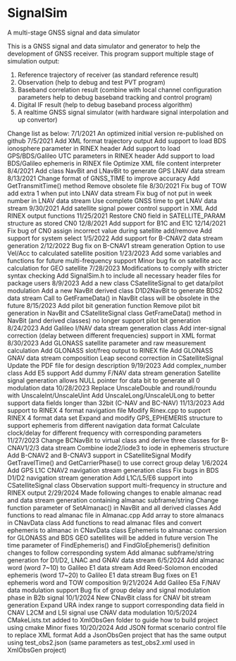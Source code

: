 # SignalSim
 A multi-stage GNSS signal and data simulator

This is a GNSS signal and data simulator and generator to help the development of GNSS receiver.
This program support multiple stage of simulation output:
1. Reference trajectory of receiver (as standard reference result)
2. Observation (help to debug and test PVT program)
3. Baseband correlation result (combine with local channel configuration parameters help to debug baseband tracking and control program)
4. Digital IF result (help to debug baseband process algorithm)
5. A realtime GNSS signal simulator (with hardware signal interpolation and up convertor)

Change list as below:
7/1/2021
	An optimized initial version re-published on github
7/5/2021
	Add XML format trajectory output
	Add support to load BDS ionosphere parameter in RINEX header
	Add support to load GPS/BDS/Galileo UTC parameters in RINEX header
	Add support to load BDS/Galileo ephemeris in RINEX file
	Optimize XML file content interpreter
8/4/2021
	Add class NavBit and LNavBit to generate GPS LNAV data stream
8/13/2021
	Change format of GNSS_TIME to improve accuracy
	Add GetTransmitTime() method
	Remove obsolete file
8/30/2021
	Fix bug of TOW add extra 1 when put into LNAV data stream
	Fix bug of not put in week number in LNAV data stream
	Use complete GNSS time to get LNAV data stream
9/30/2021
	Add satellite signal power control support in XML
	Add RINEX output functions
11/25/2021
	Restore CN0 field in SATELLITE_PARAM structure as stored CN0
12/8/2021
	Add support for B1C and E1C
12/14/2021
	Fix bug of CN0 assign incorrect value during satellite add/remove
	Add support for system select
1/5/2022
	Add support for B-CNAV2 data stream generation
2/12/2022
	Bug fix on B-CNAV1 stream generation
	Option to use Vel/Acc to calculated satellite position
1/23/2023
	Add some variables and functions for future multi-frequency support
	Minor bug fix on satellite acc calculation for GEO satellite
7/28/2023
	Modifications to comply with stricter syntax checking
	Add SignalSim.h to include all necessary header files for package users
8/9/2023
	Add a new class CSatelliteSignal to get data/pilot modulation
	Add a new NavBit derived class D1D2NavBit to generate BDS2 data stream
	Call to GetFrameData() in NavBit class will be obsolete in the future
8/15/2023
	Add pilot bit generation function
	Remove pilot bit generation in NavBit and CSatelliteSignal class
	GetFrameData() method in NavBit (and derived classes) no longer support pilot bit generation
8/24/2023
	Add Galileo I/NAV data stream generation class
	Add inter-signal correction (delay between different frequencies) support in XML format
8/30/2023
	Add GLONASS satellite parameter and raw measurement calculation
	Add GLONASS slot/freq output to RINEX file
	Add GLONASS GNAV data stream composition
	Leap second correction in CSatelliteSignal
	Update the PDF file for design description
9/19/2023
	Add complex_number class
	Add E5 support
	Add dummy F/NAV data stream generation
	Satellite signal generation allows NULL pointer for data bit to generate all 0 modulation data
10/28/2023
	Replace UnscaleDouble and roundi/roundu with UnscaleInt/UnscaleUint
	Add UnscaleLong/UnscaleULong to better support data fields longer than 32bit (C-NAV and BC-NAV)
11/13/2023
	Add support to RINEX 4 format navigation file
	Modify Rinex.cpp to support RINEX 4 format data set
	Expand and modify GPS_EPHEMERIS structure to support ephemeris from different navigation data format
	Calculate clock/delay for different frequency with corresponding parameters
11/27/2023
	Change BCNavBit to virtual class and derive three classes for B-CNAV1/2/3 data stream
	Combine iode2/iode3 to iode in ephemeris structure
	Add B-CNAV2 and B-CNAV3 support in CSatelliteSignal
	Modify GetTravelTime() and GetCarrierPhase() to use correct group delay
1/6/2024
	Add GPS L1C CNAV2 navigation stream generation class
	Fix bugs in BDS D1/D2 navigation stream generation
	Add L1C/L5/E6 support into CSatelliteSignal class
	Observation support multi-frequency in structure and RINEX output
2/29/2024
	Made following changes to enable almanac read and data stream generation containing almanac subframe/string
	Change function parameter of SetAlmanac() in NavBit and all derived classes
	Add functions to read almanac file in Almanac.cpp
	Add array to store almanacs in CNavData class
	Add functions to read almanac files and convert ephemeris to almanac in CNavData class
	Ephemeris to almanac conversion for GLONASS and BDS GEO satellites will be added in future version
	The time parameter of FindEphemeris() and FindGloEphemeris() definition changes to follow corresponding system
	Add almanac subframe/string generation for D1/D2, LNAC and GNAV data stream
6/5/2024
	Add almanac word (word 7~10) to Galileo E1 data stream
	Add Reed-Solomon encoded ephemeris (word 17~20) to Galileo E1 data stream
	Bug fixes on E1 ephemeris word and TOW composition
9/21/2024
	Add Galileo E5a F/NAV data modulation support
	Bug fix of group delay and signal modulation phase in B2b signal
10/1/2024
	New CNavBit class for CNAV bit stream generation
	Expand URA index range to support corresponding data field in CNAV
	L2CM and L5I signal use CNAV data modulation
10/5/2024
	CMakeLists.txt added to XmlObsGen folder to guide how to build project using cmake
	Minor fixes
10/20/2024
	Add JSON format scenario control file to replace XML format
	Add a JsonObsGen project that has the same output using test_obs2.json (same parameters as test_obs2.xml used in XmlObsGen project)
